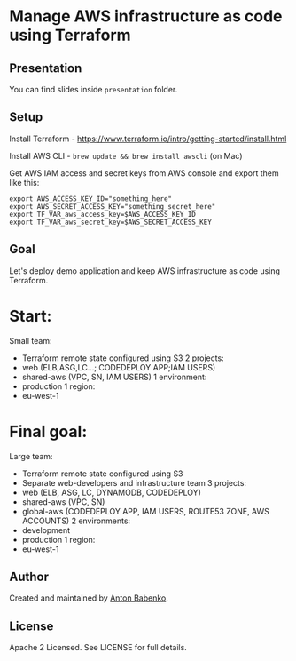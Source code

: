 # Manage AWS infrastructure as code using Terraform

## Presentation
You can find slides inside `presentation` folder.

## Setup

Install Terraform - https://www.terraform.io/intro/getting-started/install.html

Install AWS CLI - `brew update && brew install awscli` (on Mac)

Get AWS IAM access and secret keys from AWS console and export them like this:

    export AWS_ACCESS_KEY_ID="something_here"
	export AWS_SECRET_ACCESS_KEY="something_secret_here"
	export TF_VAR_aws_access_key=$AWS_ACCESS_KEY_ID
	export TF_VAR_aws_secret_key=$AWS_SECRET_ACCESS_KEY
		   
## Goal

Let's deploy demo application and keep AWS infrastructure as code using Terraform.

Start:
======
Small team:
  - Terraform remote state configured using S3
2 projects:
  - web (ELB,ASG,LC...; CODEDEPLOY APP;IAM USERS)
  - shared-aws (VPC, SN, IAM USERS)
1 environment:
  - production
1 region:
  - eu-west-1

Final goal:
===========
Large team:
  - Terraform remote state configured using S3
  - Separate web-developers and infrastructure team
3 projects:
  - web (ELB, ASG, LC, DYNAMODB, CODEDEPLOY)
  - shared-aws (VPC, SN)
  - global-aws (CODEDEPLOY APP, IAM USERS, ROUTE53 ZONE, AWS ACCOUNTS)
2 environments:
  - development
  - production
1 region:
  - eu-west-1

## Author

Created and maintained by [Anton Babenko](https://github.com/antonbabenko).

## License

Apache 2 Licensed. See LICENSE for full details.
